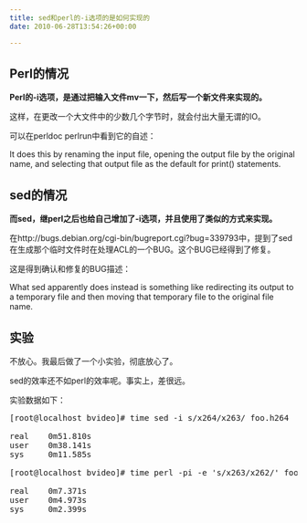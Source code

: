 ```yaml
---
title: sed和perl的-i选项的是如何实现的
date: 2010-06-28T13:54:26+00:00

---
```

## Perl的情况

**Perl的-i选项，是通过把输入文件mv一下，然后写一个新文件来实现的。**

这样，在更改一个大文件中的少数几个字节时，就会付出大量无谓的IO。

可以在perldoc perlrun中看到它的自述：
  
It does this by renaming the input file, opening the output file by the original name, and selecting that output file as the default for print() statements.

## sed的情况

**而sed，继perl之后也给自己增加了-i选项，并且使用了类似的方式来实现。**

在http://bugs.debian.org/cgi-bin/bugreport.cgi?bug=339793中，提到了sed在生成那个临时文件时在处理ACL的一个BUG。这个BUG已经得到了修复。

这是得到确认和修复的BUG描述：
  
What sed apparently does instead is something like redirecting its output to a temporary file and then moving that temporary file to the original file name.

## 实验

不放心。我最后做了一个小实验，彻底放心了。

sed的效率还不如perl的效率呢。事实上，差很远。

实验数据如下：

<pre class="brush: bash">[root@localhost bvideo]# time sed -i s/x264/x263/ foo.h264

real    0m51.810s
user    0m38.141s
sys     0m11.585s

[root@localhost bvideo]# time perl -pi -e 's/x263/x262/' foo.h264

real    0m7.371s
user    0m4.973s
sys     0m2.399s
</pre>
